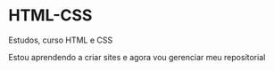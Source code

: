 # HTML-CSS
 Estudos, curso HTML e CSS

Estou aprendendo a criar sites e agora vou gerenciar meu reposítorial